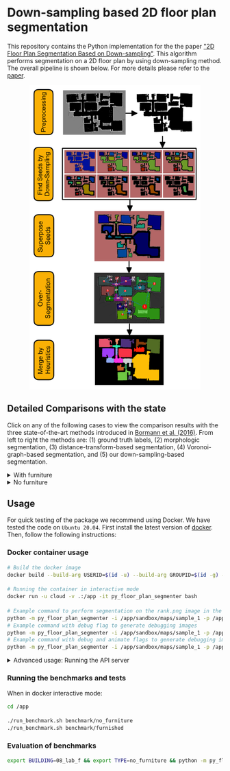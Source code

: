 # Down-sampling based 2D floor plan segmentation

This repository contains the Python implementation for the the paper ["2D Floor Plan Segmentation Based on Down-sampling"](arxiv.com). This algorithm performs segmentation on a 2D floor plan by using down-sampling method. The overall pipeline is shown below. For more details please refer to the [paper](arxiv.com).

<p align='center'>
  <img src="./doc/pipeline.png" width="400" alt="Pipeline of our down-sampling-based 2D floor plan segmentation.">
</p>


## Detailed Comparisons with the state

Click on any of the following cases to view the comparison results with the three state-of-the-art methods introduced in [Bormann et al. (2016)](https://ieeexplore.ieee.org/document/7487234). From left to right the methods are: (1) ground truth labels, (2) morphologic segmentation, (3) distance-transform-based segmentation, (4) Voronoi-graph-based segmentation, and (5) our down-sampling-based segmentation.

<details><summary>With furniture</summary>
<p>
  <img src="./sandbox/results/furnished.png" alt="Furnished maps benchmark">
</p>
</details>

<details><summary>No furniture</summary>
<p>
  <img src="./sandbox/results/no_furniture.png" alt="No furniture maps benchmark">
</p>
</details>

## Usage

For quick testing of the package we recommend using Docker. We have tested the code on `Ubuntu 20.04`. First install the latest version of [docker](https://docs.docker.com/get-docker/). Then, follow the following instructions:

### Docker container usage

```bash
# Build the docker image
docker build --build-arg USERID=$(id -u) --build-arg GROUPID=$(id -g) -t py_floor_plan_segmenter .

# Running the container in interactive mode
docker run -u cloud -v .:/app -it py_floor_plan_segmenter bash

# Example command to perform segmentation on the rank.png image in the `/app/sandbox/maps/sample_1` folder.
python -m py_floor_plan_segmenter -i /app/sandbox/maps/sample_1 -p /app/sandbox/out
# Example command with debug flag to generate debugging images
python -m py_floor_plan_segmenter -i /app/sandbox/maps/sample_1 -p /app/sandbox/out --debug
# Example command with debug and animate flags to generate debugging images and animation
python -m py_floor_plan_segmenter -i /app/sandbox/maps/sample_1 -p /app/sandbox/out --debug --animate
```

<details><summary>Advanced usage: Running the API server</summary>
<p>
To run the API server:

```bash
# Clone the repository
git clone https://gitlab.tmecosys.net/mohammadreza.sharif/py_room_segmenter
cd py_room_segmenter

docker-compose build --build-arg USERID=$(id -u) --build-arg GROUPID=$(id -g)
# To start the server
docker-compose up -d
# To stop the server
docker-compose stop
```

Then, open your browser at the address for documentation: `http://0.0.0.0:8008/docs`
</p>
</details>




### Running the benchmarks and tests

When in docker interactive mode:

```bash
cd /app

./run_benchmark.sh benchmark/no_furniture 
./run_benchmark.sh benchmark/furnished
```

### Evaluation of benchmarks

```bash
export BUILDING=08_lab_f && export TYPE=no_furniture && python -m py_floor_plan_segmenter.evaluate -i sandbox/out/benchmark/$TYPE/$BUILDING/sigma=1.0,0.5 -p sandbox/eval/$TYPE -g sandbox/maps/benchmark/groundtruth/$BUILDING
```


